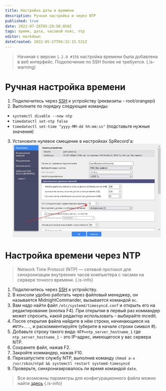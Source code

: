 ```yaml
---
title: Настройка даты и времени
description: Ручная настройка и через NTP
published: true
date: 2022-07-26T05:29:50.050Z
tags: время, дата, часовой пояс, ntp
editor: markdown
dateCreated: 2022-05-27T04:32:15.531Z
---
```


> Начиная с версии `1.2.0 #156` настройка времени была добавлена в веб интерфейс. Подключение по SSH более не требуется.
{.is-warning}

# Ручная настройка времени
1. Подключитесь через [SSH](./ssh) к устройству (реквизиты - root/orangepi)
2. Выполните по порядку следующие команды:
 - `systemctl disable --now ntp`
 - `timedatectl set-ntp false`
 - `timedatectl set-time "yyyy-MM-dd hh:mm:ss"` (подставьте нужные значения)
3. Установите нулевое смещение в настройках SpRecord'а:
![time.jpg](/m-mt/time.jpg)

# Настройка времени через NTP
> Network Time Protocol (NTP) — сетевой протокол для синхронизации внутренних часов компьютера с часами на сервере точного времени.
{.is-info}

1. Подключитесь через [SSH](./ssh) к устройству.
2. В консоли удобно работать через файловый менеджер, он называется MidnightCommander, вызывается командой `mc`.
3. Вам надо найти файл `/etc/systemd/timesyncd.conf` и открыть его на редактирование (кнопка F4). При открытии в первый раз коммандер может спросить, какой редактор использовать - выбирайте mcedit.
4. После открытия файла найдите в нём строки, начинающиеся на `#NTP=...`, и раскомментируйте (уберите в начале строки символ #).
5. Добавьте строку такого вида:
`NTP=ntp_server_hostname_1`
где `ntp_server_hostname_1` - это IP-адрес, имеющегося у вас сервера NTP.
6. Сохраните файл, нажав F2.
7. Закройте коммандер, нажав F10.
8. Перезапустите службу NTP, выполнив команду `chmod a-x /usr/sbin/ntpd && systemctl restart systemd-timesyncd`
9. Проверьте, синхронизировалось ли время командой `date`.

> Все возможны параметры для конфигурационного файла можно найти [здесь](https://www.freedesktop.org/software/systemd/man/timesyncd.conf.html#)
{.is-info}
